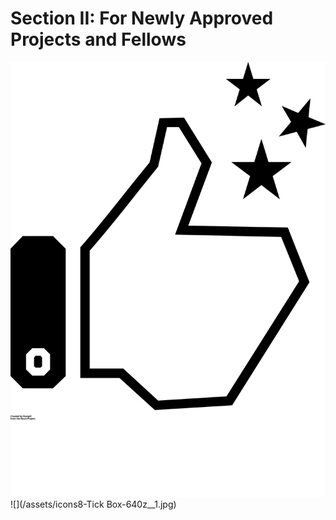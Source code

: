 # Section II: For Newly Approved Projects and Fellows

![](/assets/noun_1178020_cc.svg)![](/assets/icons8-Tick Box-640z__1.jpg)



